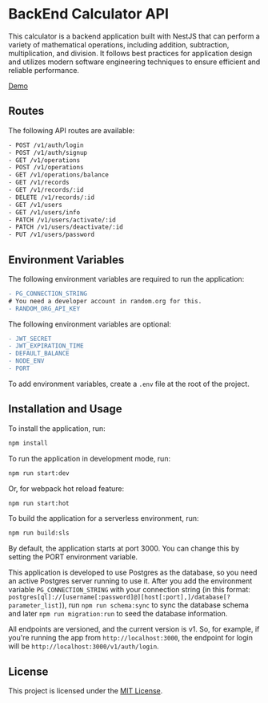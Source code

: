 # BackEnd Calculator API

This calculator is a backend application built with NestJS that can perform a variety of mathematical operations, including addition, subtraction, multiplication, and division. It follows best practices for application design and utilizes modern software engineering techniques to ensure efficient and reliable performance.

[Demo](https://vercel.com/alexander9306/back-end-calculator-react)

## Routes

The following API routes are available:

```bash
- POST /v1/auth/login
- POST /v1/auth/signup
- GET /v1/operations
- POST /v1/operations
- GET /v1/operations/balance
- GET /v1/records
- GET /v1/records/:id
- DELETE /v1/records/:id
- GET /v1/users
- GET /v1/users/info
- PATCH /v1/users/activate/:id
- PATCH /v1/users/deactivate/:id
- PUT /v1/users/password

```

## Environment Variables

The following environment variables are required to run the application:

```diff
- PG_CONNECTION_STRING
# You need a developer account in random.org for this.
- RANDOM_ORG_API_KEY
```

The following environment variables are optional:

```diff
- JWT_SECRET
- JWT_EXPIRATION_TIME
- DEFAULT_BALANCE
- NODE_ENV
- PORT
```

To add environment variables, create a `.env` file at the root of the project.

## Installation and Usage

To install the application, run:

```bash
npm install
```

To run the application in development mode, run:

```bash
npm run start:dev
```

Or, for webpack hot reload feature:

```bash
npm run start:hot
```

To build the application for a serverless environment, run:

```bash
npm run build:sls
```

By default, the application starts at port 3000. You can change this by setting the PORT environment variable.

This application is developed to use Postgres as the database, so you need an active Postgres server running to use it. After you add the environment variable `PG_CONNECTION_STRING` with your connection string (in this format: `postgres[ql]://[username[:password]@][host[:port],]/database[?parameter_list]`), run `npm run schema:sync` to sync the database schema and later `npm run migration:run` to seed the database information.

All endpoints are versioned, and the current version is v1. So, for example, if you're running the app from `http://localhost:3000`, the endpoint for login will be `http://localhost:3000/v1/auth/login`.

## License

This project is licensed under the [MIT License](https://opensource.org/licenses/MIT).

